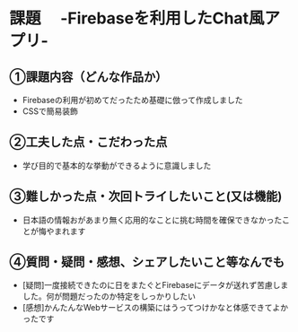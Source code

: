 # 課題　 -Firebaseを利用したChat風アプリ-

## ①課題内容（どんな作品か）
- Firebaseの利用が初めてだったため基礎に倣って作成しました
- CSSで簡易装飾

## ②工夫した点・こだわった点
- 学び目的で基本的な挙動ができるように意識しました

## ③難しかった点・次回トライしたいこと(又は機能)
- 日本語の情報おがあまり無く応用的なことに挑む時間を確保できなかったことが悔やまれます

## ④質問・疑問・感想、シェアしたいこと等なんでも
- [疑問]一度接続できたのに日をまたぐとFirebaseにデータが送れず苦慮しました。何が問題だったのか特定をしっかりしたい
- [感想]かんたんなWebサービスの構築にはうってつけかなと体感できてよかったです
